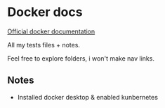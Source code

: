 # Docker docs

[Official docker documentation](https://docs.docker.com/)

All my tests files + notes.

Feel free to explore folders, i won't make nav links.


## Notes

- Installed docker desktop & enabled kunbernetes